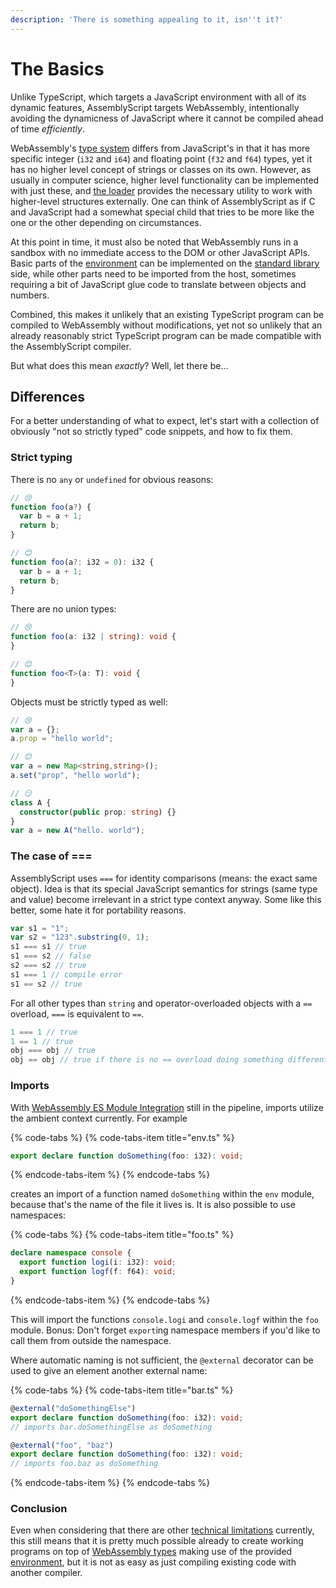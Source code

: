 ```yaml
---
description: 'There is something appealing to it, isn''t it?'
---
```


# The Basics

Unlike TypeScript, which targets a JavaScript environment with all of its dynamic features, AssemblyScript targets WebAssembly, intentionally avoiding the dynamicness of JavaScript where it cannot be compiled ahead of time _efficiently_.

WebAssembly's [type system](types.md) differs from JavaScript's in that it has more specific integer \(`i32` and `i64`\) and floating point \(`f32` and `f64`\) types, yet it has no higher level concept of strings or classes on its own. However, as usually in computer science, higher level functionality can be implemented with just these, and [the loader](loader.md) provides the necessary utility to work with higher-level structures externally. One can think of AssemblyScript as if C and JavaScript had a somewhat special child that tries to be more like the one or the other depending on circumstances.

At this point in time, it must also be noted that WebAssembly runs in a sandbox with no immediate access to the DOM or other JavaScript APIs. Basic parts of the [environment](environment.md) can be implemented on the [standard library](../details/stdlib/) side, while other parts need to be imported from the host, sometimes requiring a bit of JavaScript glue code to translate between objects and numbers.

Combined, this makes it unlikely that an existing TypeScript program can be compiled to WebAssembly without modifications, yet not so unlikely that an already reasonably strict TypeScript program can be made compatible with the AssemblyScript compiler.

But what does this mean _exactly_? Well, let there be...

## Differences

For a better understanding of what to expect, let's start with a collection of obviously "not so strictly typed" code snippets, and how to fix them.

### Strict typing

There is no `any` or `undefined` for obvious reasons:

```typescript
// 😢
function foo(a?) {
  var b = a + 1;
  return b;
}

// 😊
function foo(a?: i32 = 0): i32 {
  var b = a + 1;
  return b;
}
```

There are no union types:

```typescript
// 😢
function foo(a: i32 | string): void {
}

// 😊
function foo<T>(a: T): void {
}
```

Objects must be strictly typed as well:

```typescript
// 😢
var a = {};
a.prop = "hello world";

// 😊
var a = new Map<string,string>();
a.set("prop", "hello world");

// 😏
class A {
  constructor(public prop: string) {}
}
var a = new A("hello. world");
```

### The case of ===

AssemblyScript uses `===` for identity comparisons \(means: the exact same object\). Idea is that its special JavaScript semantics for strings \(same type and value\) become irrelevant in a strict type context anyway. Some like this better, some hate it for portability reasons.

```typescript
var s1 = "1";
var s2 = "123".substring(0, 1);
s1 === s1 // true
s1 === s2 // false
s2 === s2 // true
s1 === 1 // compile error
s1 == s2 // true
```

For all other types than `string` and operator-overloaded objects with a `==` overload, `===` is equivalent to `==`.

```typescript
1 === 1 // true
1 == 1 // true
obj === obj // true
obj == obj // true if there is no == overload doing something different
```

### Imports

With [WebAssembly ES Module Integration](https://github.com/WebAssembly/esm-integration) still in the pipeline, imports utilize the ambient context currently. For example

{% code-tabs %}
{% code-tabs-item title="env.ts" %}
```typescript
export declare function doSomething(foo: i32): void;
```
{% endcode-tabs-item %}
{% endcode-tabs %}

creates an import of a function named `doSomething` within the `env` module, because that's the name of the file it lives is. It is also possible to use namespaces:

{% code-tabs %}
{% code-tabs-item title="foo.ts" %}
```typescript
declare namespace console {
  export function logi(i: i32): void;
  export function logf(f: f64): void;
}
```
{% endcode-tabs-item %}
{% endcode-tabs %}

This will import the functions `console.logi` and `console.logf` within the `foo` module. Bonus: Don't forget `export`ing namespace members if you'd like to call them from outside the namespace.

Where automatic naming is not sufficient, the `@external` decorator can be used to give an element another external name:

{% code-tabs %}
{% code-tabs-item title="bar.ts" %}
```typescript
@external("doSomethingElse")
export declare function doSomething(foo: i32): void;
// imports bar.doSomethingElse as doSomething

@external("foo", "baz")
export declare function doSomething(foo: i32): void;
// imports foo.baz as doSomething
```
{% endcode-tabs-item %}
{% endcode-tabs %}

### Conclusion

Even when considering that there are other [technical limitations](limitations.md) currently, this still means that it is pretty much possible already to create working programs on top of [WebAssembly types](types.md) making use of the provided [environment](environment.md), but it is not as easy as just compiling existing code with another compiler.

